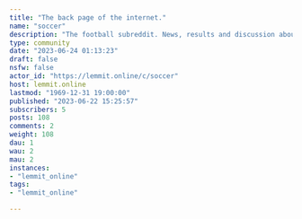 ```yaml
---
title: "The back page of the internet." 
name: "soccer"
description: "The football subreddit. News, results and discussion about the beautiful game."
type: community
date: "2023-06-24 01:13:23"
draft: false
nsfw: false
actor_id: "https://lemmit.online/c/soccer"
host: lemmit.online
lastmod: "1969-12-31 19:00:00"
published: "2023-06-22 15:25:57"
subscribers: 5
posts: 108
comments: 2
weight: 108
dau: 1
wau: 2
mau: 2
instances:
- "lemmit_online"
tags: 
- "lemmit_online"

---
```

